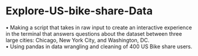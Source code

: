 # Explore-US-bike-share-Data
•	Making a script that takes in raw input to create an interactive experience in the terminal that answers questions about the dataset between three large cities: Chicago, New York City, and Washington, DC.                                                                                                                               
•	Using pandas in data wrangling and cleaning of 400 US Bike share users.
